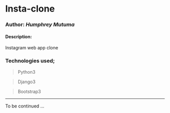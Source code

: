 # Insta-clone
### Author: *Humphrey Mutuma*

#### Description:
 Instagram web app clone
### Technologies used;
> Python3

> Django3

>Bootstrap3

------
To be continued ...
